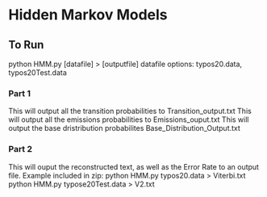 # Hidden Markov Models

## To Run

python HMM.py [datafile] > [outputfile]
datafile options:
typos20.data, typos20Test.data


### Part 1
This will output all the transition probabilities to Transition_output.txt
This will output all the emissions probabilities to Emissions_ouput.txt
This will output the base dristribution probabilites Base_Distribution_Output.txt

### Part 2
This will ouput the reconstructed text, as well as the Error Rate to an output file.
Example included in zip:
python HMM.py typos20.data > Viterbi.txt
python HMM.py typose20Test.data > V2.txt

